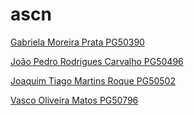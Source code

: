 # ascn

[Gabriela Moreira Prata PG50390](https://github.com/GabrielaPrata)

[João Pedro Rodrigues Carvalho PG50496](https://github.com/joaoca93166)

[Joaquim Tiago Martins Roque PG50502](https://github.com/jtmr05)

[Vasco Oliveira Matos PG50796](https://github.com/vasco1m)
